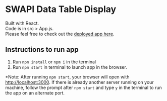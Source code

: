 # SWAPI Data Table Display

Built with React.<br/>
Code is in src > App.js. <br/>
Please feel free to check out the [deployed app here](https://swapi-work-sample.vercel.app).

## Instructions to run app

1) Run `npm install` or `npm i` in the terminal
2) Run `npm start` in terminal to launch app in the browser. 

*Note: After running `npm start`, your browser will open with [http://localhost:3000](http://localhost:3000). If there is already another server running on your machine, follow the prompt after `npm start` and type `y` in the terminal to run the app on an alternate port.





